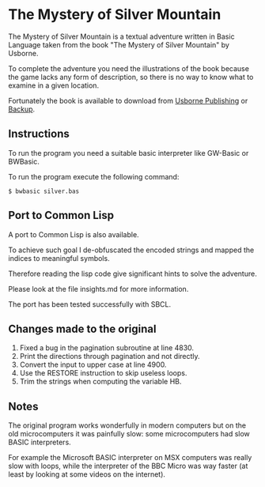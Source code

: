 # The Mystery of Silver Mountain

The Mystery of Silver Mountain is a textual adventure written in Basic
Language taken from the book "The Mystery of Silver Mountain" by
Usborne.

To complete the adventure you need the illustrations of the book
because the game lacks any form of description, so there is no way to
know what to examine in a given location.

Fortunately the book is available to download from [Usborne
Publishing](https://usborne.com/gb/books/computer-and-coding-books) or
[Backup](https://web.archive.org/web/20200919224315/https://usborne.com/browse-books/features/computer-and-coding-books/).

## Instructions

To run the program you need a suitable basic interpreter like GW-Basic
or BWBasic.

To run the program execute the following command:

   ```
   $ bwbasic silver.bas
   ```

## Port to Common Lisp

A port to Common Lisp is also available.

To achieve such goal I de-obfuscated the encoded strings and
mapped the indices to meaningful symbols.

Therefore reading the lisp code give significant hints to solve the
adventure.

Please look at the file insights.md for more information.

The port has been tested successfully with SBCL.

## Changes made to the original

1. Fixed a bug in the pagination subroutine at line 4830.
2. Print the directions through pagination and not directly.
3. Convert the input to upper case at line 4900.
4. Use the RESTORE instruction to skip useless loops.
5. Trim the strings when computing the variable HB.

## Notes

The original program works wonderfully in modern computers but on the
old microcomputers it was painfully slow: some microcomputers had slow
BASIC interpreters.

For example the Microsoft BASIC interpreter on MSX computers was
really slow with loops, while the interpreter of the BBC Micro was way
faster (at least by looking at some videos on the internet).
